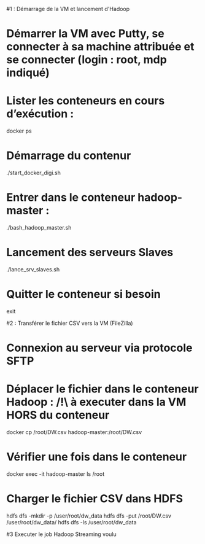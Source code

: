 #1 : Démarrage de la VM et lancement d'Hadoop
# Démarrer la VM avec Putty, se connecter à sa machine attribuée et se connecter (login : root, mdp indiqué)

# Lister les conteneurs en cours d’exécution :
docker ps

# Démarrage du contenur 
./start_docker_digi.sh

# Entrer dans le conteneur hadoop-master :
./bash_hadoop_master.sh

# Lancement des serveurs Slaves
./lance_srv_slaves.sh

# Quitter le conteneur si besoin 
exit

#2 : Transférer le fichier CSV vers la VM (FileZilla)

# Connexion au serveur via protocole SFTP

# Déplacer le fichier dans le conteneur Hadoop : /!\ à executer dans la VM HORS du conteneur
docker cp /root/DW.csv hadoop-master:/root/DW.csv
# Vérifier une fois dans le conteneur 
docker exec -it hadoop-master ls /root

# Charger le fichier CSV dans HDFS
hdfs dfs -mkdir -p /user/root/dw_data
hdfs dfs -put /root/DW.csv /user/root/dw_data/
hdfs dfs -ls /user/root/dw_data

#3 Executer le job Hadoop Streaming voulu 
